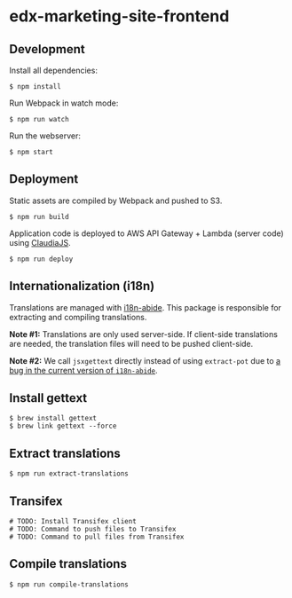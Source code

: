 # edx-marketing-site-frontend

## Development

Install all dependencies:

    $ npm install

Run Webpack in watch mode:

    $ npm run watch

Run the webserver:

    $ npm start

## Deployment

Static assets are compiled by Webpack and pushed to S3.

    $ npm run build

Application code is deployed to AWS API Gateway + Lambda (server code) using [ClaudiaJS](https://claudiajs.com/). 

    $ npm run deploy

## Internationalization (i18n)

Translations are managed with [i18n-abide](https://www.npmjs.com/package/i18n-abide). This package is responsible for
extracting and compiling translations.

**Note #1:** Translations are only used server-side. If client-side translations are needed, the translation files will
 need to be pushed client-side. 

**Note #2:** We call `jsxgettext` directly instead of using `extract-pot` due to [a bug in the current version of 
`i18n-abide`](https://github.com/mozilla/i18n-abide/pull/111).

## Install gettext

    $ brew install gettext
    $ brew link gettext --force

## Extract translations

    $ npm run extract-translations

## Transifex

    # TODO: Install Transifex client
    # TODO: Command to push files to Transifex
    # TODO: Command to pull files from Transifex

## Compile translations

    $ npm run compile-translations 
